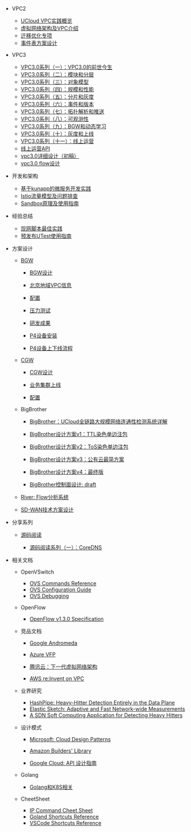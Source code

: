 <!-- Ucloud/_sidebar.md -->
* VPC2
  
  * [UCloud VPC实践概览](vpc2/UCloud-VPC%E5%AE%9E%E8%B7%B5%E6%A6%82%E8%A7%88.md)
  * [虚拟网络架构及VPC介绍](vpc2/虚拟网络架构及VPC介绍.md)
  * [迁移优化专项](vpc2/迁移优化.md)
  * [事件表方案设计](vpc2/事件表设计方案.md)

* VPC3
  
  * [VPC3.0系列（一）：VPC3.0的前世今生](vpc3/VPC3.0系列（一）：VPC3.0的前世今生.md)
  * [VPC3.0系列（二）：模块和分层](vpc3/VPC3.0系列（二）：模块和分层.md)
  * [VPC3.0系列（三）：对象模型](vpc3/VPC3.0系列（三）：对象模型.md)
  * [VPC3.0系列（四）：规模和性能](vpc3/VPC3.0系列（四）：规模和性能.md)
  * [VPC3.0系列（五）：分片和灰度](vpc3/VPC3.0系列（五）：分片和灰度.md)
  * [VPC3.0系列（六）：事件和版本](vpc3/VPC3.0系列（六）：事件和版本.md)
  * [VPC3.0系列（七）：拓扑解析和推送](vpc3/VPC3.0系列（七）：拓扑解析和推送.md)
  * [VPC3.0系列（八）：可观测性](vpc3/VPC3.0系列（八）：可观测性.md)
  * [VPC3.0系列（九）：BGW和动态学习](vpc3/VPC3.0系列（九）：BGW和动态学习.md)
  * [VPC3.0系列（十）：灰度和上线](vpc3/VPC3.0系列（十）：灰度和上线.md)
  * [VPC3.0系列（十一）：线上运营](vpc3/VPC3.0系列（十一）：线上运营.md)
  * [线上运营API](vpc3/线上运营API.md)
  * [vpc3.0详细设计（初稿）](vpc3/vpc3.0详细设计.md)
  * [vpc3.0 flow设计](vpc3/vpc3.0_flow设计.md)

* 开发和架构
  
  * [基于kunapp的微服务开发实践](dev/基于kunapp的微服务开发实践.md)
  * [Istio流量模型及问题排查](dev/Istio流量模型及问题排查.md)
  * [Sandbox原理及使用指南](dev/Sandbox原理及使用指南.md)

* 经验总结
  
  * [现网脚本最佳实践](bible/现网脚本最佳实践.md)
  * [预发布UTest使用指南](bible/预发布UTest测试使用指南.md)

* 方案设计
  
  - [BGW](bgw/readme.md)
    
    - [BGW设计](bgw/bgw.md)
    
    - [北京地域VPC信息](bgw/北京地域VPC信息.md)
    
    - [配置](bgw/配置.md)
    
    - [压力测试](bgw/压力测试.md)
    
    - [研发成果](bgw/研发成果.md)
    
    - [P4设备安装](bgw/P4设备安装.md)
    
    - [P4设备上下线流程](bgw/P4设备上下线流程.md)
  
  - [CGW](cgw/readme.md)
    
    - [CGW设计](cgw/cgw.md)
    
    - [业务集群上线](cgw/业务集群上线.md)
    
    - [配置](cgw/配置.md)
  
  - BigBrother
    
    - [BigBrother：UCloud全链路大规模网络连通性检测系统详解](https://mp.weixin.qq.com/s?__biz=MzUwOTA1NDg4NQ==&mid=2247486229&idx=1&sn=87d8e042775d607d869e58c0e2f8f39e&chksm=f91951dfce6ed8c95684b519306444f62699f2b0005f6c4f2152e68fbe48fae323d2e5c269eb&mpshare=1&scene=1&srcid=&sharer_sharetime=1571653937144&sharer_shareid=d7702e7647c4df5f22f8643129f551f3#rd)
    
    - [BigBrother设计方案v1：TTL染色单边注包](BigBrother/BigBrother%E8%AE%BE%E8%AE%A1%E6%96%B9%E6%A1%88v1.md)
    
    - [BigBrother设计方案v2：ToS染色单边注包](BigBrother/BigBrother%E6%96%B9%E6%A1%88%E8%AE%BE%E8%AE%A1v2.md)
    
    - [BigBrother设计方案v3：公有云最简方案](BigBrother/BigBrother%E6%96%B9%E6%A1%88%E8%AE%BE%E8%AE%A1v3.md)
    
    - [BigBrother设计方案v4：最终版](BigBrother/BigBrother%E6%96%B9%E6%A1%88%E8%AE%BE%E8%AE%A1v4.md)
    
    - [BigBrother控制面设计: draft](BigBrother/BigBrother%E6%8E%A7%E5%88%B6%E9%9D%A2%E8%AE%BE%E8%AE%A1draft.md)
  
  - [River: Flow分析系统](River/River-Flow%E5%88%86%E6%9E%90%E7%B3%BB%E7%BB%9F.md)
  * [SD-WAN技术方案设计](方案设计/SD-WAN技术方案v1.md)

* 分享系列
  
  - [源码阅读](dev/源码阅读系列/README.md)
    
    - [源码阅读系列（一）：CoreDNS](dev/%E6%BA%90%E7%A0%81%E9%98%85%E8%AF%BB%E7%B3%BB%E5%88%97/%E6%BA%90%E7%A0%81%E9%98%85%E8%AF%BB%E7%B3%BB%E5%88%97%EF%BC%88%E4%B8%80%EF%BC%89%EF%BC%9ACoreDNS.md)

* 相关文档
  
  * OpenVSwitch
    
    - [OVS Commands Reference](ovs/ovs-command-ref.md)
    - [OVS Configuration Guide](ovs/ovs-configuration-guide.md)
    - [OVS Debugging](ovs/ovs-debugging.md)
  
  * OpenFlow
    
    * [OpenFlow v1.3.0 Specification](openflow/OpenFlow-v1.3.0-spec.md)
  
  * 竞品文档
    
    * [Google Andromeda](sdn/Google-Andromeda.md)
    
    * [Azure VFP](sdn/Azure_VFP.md)
    
    * [腾讯云：下一代虚拟网络架构](https://zhuanlan.zhihu.com/p/100844756)
    
    * [AWS re:Invent on VPC](sdn/AWS-REINVENT-ON-VPC.md)
  
  * 业界研究
    
    * [HashPipe: Heavy-Hitter Detection Entirely in the Data Plane](sdn/hashpipe.md)
    * [Elastic Sketch: Adaptive and Fast Network-wide Measurements](sdn/ElasticSketch.md)
    * [A SDN Soft Computing Application for Detecting Heavy Hitters](sdn/A_SDN_Soft_Computing_Application_for_Detecting_Heavy_Hitters.md)
  
  * 设计模式
    
    * [Microsoft: Cloud Design Patterns](https://docs.microsoft.com/en-us/azure/architecture/patterns/)
    
    * [Amazon Builders' Library](https://aws.amazon.com/cn/builders-library/?cards-body.sort-by=item.additionalFields.customSort&cards-body.sort-order=asc)
    
    * [Google Cloud: API 设计指南](https://cloud.google.com/apis/design)
  
  * Golang
    
    * [Golang和K8S相关](golang.md)
  
  * CheetSheet
    
    * [IP Command Cheet Sheet](bible/cheetsheet/ip-command.md)
    * [Goland Shortcuts Reference](bible/cheetsheet/goland-keymap.md)
    * [VSCode Shortcuts Reference](bible/cheetsheet/vscode-keymap.md)
